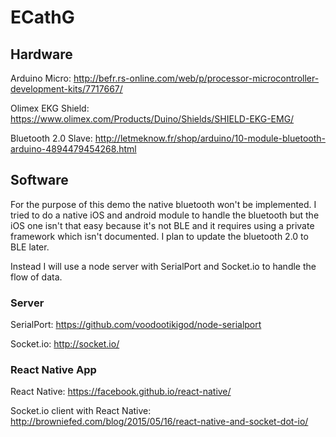 # ECathG


## Hardware

Arduino Micro: http://befr.rs-online.com/web/p/processor-microcontroller-development-kits/7717667/

Olimex EKG Shield: https://www.olimex.com/Products/Duino/Shields/SHIELD-EKG-EMG/

Bluetooth 2.0 Slave: http://letmeknow.fr/shop/arduino/10-module-bluetooth-arduino-4894479454268.html


## Software

For the purpose of this demo the native bluetooth won't be implemented. I tried to do a native iOS and android module to handle the bluetooth but the iOS one isn't that easy because it's not BLE and it requires using a private framework which isn't documented. I plan to update the bluetooth 2.0 to BLE later.

Instead I will use a node server with SerialPort and Socket.io to handle the flow of data.

### Server

SerialPort: https://github.com/voodootikigod/node-serialport

Socket.io: http://socket.io/


### React Native App

React Native: https://facebook.github.io/react-native/

Socket.io client with React Native: http://browniefed.com/blog/2015/05/16/react-native-and-socket-dot-io/
